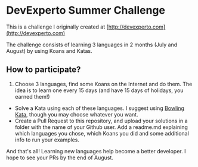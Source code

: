 # DevExperto Summer Challenge

This is a challenge I originally created at [http://devexperto.com](http://devexperto.com)

The challenge consists of learning 3 languages in 2 months (July and August) by using Koans and Katas.

## How to participate?

1. Choose 3 languages, find some Koans on the Internet and do them. The idea is to learn one every 15 days (and have 15 days of holidays, you earned them!)
- Solve a Kata using each of these languages. I suggest using [Bowling Kata](http://butunclebob.com/ArticleS.UncleBob.TheBowlingGameKata), though you may choose whatever you want.
- Create a Pull Request to this repository, and upload your solutions in a folder with the name of your Github user. Add a readme.md explaining which languages you chose, which Koans you did and some additional info to run your examples.

And that's all! Learning new languages help become a better developer. I hope to see your PRs by the end of August.
